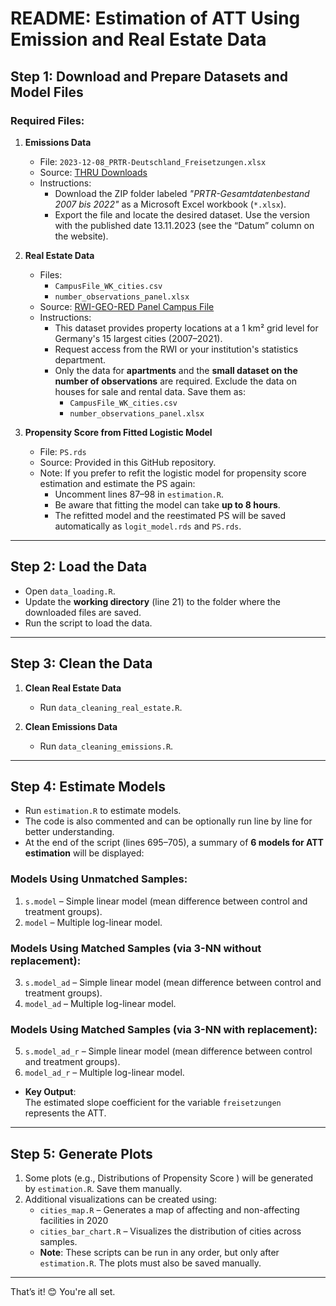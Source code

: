 
# README: Estimation of ATT Using Emission and Real Estate Data

## Step 1: Download and Prepare Datasets and Model Files

### Required Files:
1. **Emissions Data**  
   - File: `2023-12-08_PRTR-Deutschland_Freisetzungen.xlsx`  
   - Source: [THRU Downloads](https://thru.de/downloads)  
   - Instructions:  
     - Download the ZIP folder labeled *"PRTR-Gesamtdatenbestand 2007 bis 2022"* as a Microsoft Excel workbook (`*.xlsx`).  
     - Export the file and locate the desired dataset. Use the version with the published date 13.11.2023 (see the “Datum” column on the website).

2. **Real Estate Data**  
   - Files:  
     - `CampusFile_WK_cities.csv`  
     - `number_observations_panel.xlsx`  
   - Source: [RWI-GEO-RED Panel Campus File](https://www.rwi-essen.de/forschung-beratung/weitere/forschungsdatenzentrum-ruhr/datenangebot/rwi-geo-red-real-estate-data)  
   - Instructions:  
     - This dataset provides property locations at a 1 km² grid level for Germany's 15 largest cities (2007–2021).  
     - Request access from the RWI or your institution's statistics department.  
     - Only the data for **apartments** and the **small dataset on the number of observations** are required. Exclude the data on houses for sale and rental data. Save them as:  
       - `CampusFile_WK_cities.csv`  
       - `number_observations_panel.xlsx`

3. **Propensity Score from Fitted Logistic Model**  
   - File: `PS.rds`  
   - Source: Provided in this GitHub repository.  
   - Note: If you prefer to refit the logistic model for propensity score estimation and estimate the PS again:  
     - Uncomment lines 87–98 in `estimation.R`.  
     - Be aware that fitting the model can take **up to 8 hours**.  
     - The refitted model and the reestimated PS will be saved automatically as `logit_model.rds` and `PS.rds`.

---

## Step 2: Load the Data
- Open `data_loading.R`.  
- Update the **working directory** (line 21) to the folder where the downloaded files are saved.  
- Run the script to load the data.

---

## Step 3: Clean the Data
1. **Clean Real Estate Data**  
   - Run `data_cleaning_real_estate.R`.  

2. **Clean Emissions Data**  
   - Run `data_cleaning_emissions.R`.  

---

## Step 4: Estimate Models
- Run `estimation.R` to estimate models.
- The code is also commented and can be optionally run line by line for better understanding. 
- At the end of the script (lines 695–705), a summary of **6 models for ATT estimation** will be displayed:

### Models Using Unmatched Samples:
1. `s.model` – Simple linear model (mean difference between control and treatment groups).  
2. `model` – Multiple log-linear model.

### Models Using Matched Samples (via 3-NN without replacement):
3. `s.model_ad` – Simple linear model (mean difference between control and treatment groups).  
4. `model_ad` – Multiple log-linear model.

### Models Using Matched Samples (via 3-NN with replacement):
5. `s.model_ad_r` – Simple linear model (mean difference between control and treatment groups).  
6. `model_ad_r` – Multiple log-linear model.

- **Key Output**:  
  The estimated slope coefficient for the variable `freisetzungen` represents the ATT.  

---

## Step 5: Generate Plots
1. Some plots (e.g., Distributions of Propensity Score ) will be generated by `estimation.R`. Save them manually.  
2. Additional visualizations can be created using:  
   - `cities_map.R` – Generates a map of affecting and non-affecting facilities in 2020  
   - `cities_bar_chart.R` – Visualizes the distribution of cities across samples.  
   - **Note**: These scripts can be run in any order, but only after `estimation.R`. The plots must also be saved manually.

---

That’s it! 😊 You're all set.
